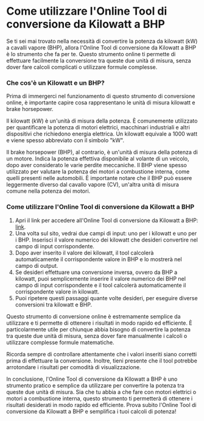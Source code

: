 Come utilizzare l'Online Tool di conversione da Kilowatt a BHP
==============================================================

Se ti sei mai trovato nella necessità di convertire la potenza da kilowatt (kW) a cavalli vapore (BHP), allora l'Online Tool di conversione da Kilowatt a BHP è lo strumento che fa per te. Questo strumento online ti permette di effettuare facilmente la conversione tra queste due unità di misura, senza dover fare calcoli complicati o utilizzare formule complesse.

### Che cos'è un Kilowatt e un BHP?

Prima di immergerci nel funzionamento di questo strumento di conversione online, è importante capire cosa rappresentano le unità di misura kilowatt e brake horsepower.

Il kilowatt (kW) è un'unità di misura della potenza. È comunemente utilizzato per quantificare la potenza di motori elettrici, macchinari industriali e altri dispositivi che richiedono energia elettrica. Un kilowatt equivale a 1000 watt e viene spesso abbreviato con il simbolo "kW".

Il brake horsepower (BHP), al contrario, è un'unità di misura della potenza di un motore. Indica la potenza effettiva disponibile al volante di un veicolo, dopo aver considerato le varie perdite meccaniche. Il BHP viene spesso utilizzato per valutare la potenza dei motori a combustione interna, come quelli presenti nelle automobili. È importante notare che il BHP può essere leggermente diverso dal cavallo vapore (CV), un'altra unità di misura comune nella potenza dei motori.

### Come utilizzare l'Online Tool di conversione da Kilowatt a BHP

1. Apri il link per accedere all'Online Tool di conversione da Kilowatt a BHP: [link](https://www.onlinecalculatorsfree.com/it/convert/kilowatts-to-bhp.html).
2. Una volta sul sito, vedrai due campi di input: uno per i kilowatt e uno per i BHP. Inserisci il valore numerico dei kilowatt che desideri convertire nel campo di input corrispondente.
3. Dopo aver inserito il valore dei kilowatt, il tool calcolerà automaticamente il corrispondente valore in BHP e lo mostrerà nel campo di output.
4. Se desideri effettuare una conversione inversa, ovvero da BHP a kilowatt, puoi semplicemente inserire il valore numerico dei BHP nel campo di input corrispondente e il tool calcolerà automaticamente il corrispondente valore in kilowatt.
5. Puoi ripetere questi passaggi quante volte desideri, per eseguire diverse conversioni tra kilowatt e BHP.

Questo strumento di conversione online è estremamente semplice da utilizzare e ti permette di ottenere i risultati in modo rapido ed efficiente. È particolarmente utile per chiunque abbia bisogno di convertire la potenza tra queste due unità di misura, senza dover fare manualmente i calcoli o utilizzare complesse formule matematiche.

Ricorda sempre di controllare attentamente che i valori inseriti siano corretti prima di effettuare la conversione. Inoltre, tieni presente che il tool potrebbe arrotondare i risultati per comodità di visualizzazione.

In conclusione, l'Online Tool di conversione da Kilowatt a BHP è uno strumento pratico e semplice da utilizzare per convertire la potenza tra queste due unità di misura. Sia che tu abbia a che fare con motori elettrici o motori a combustione interna, questo strumento ti permetterà di ottenere i risultati desiderati in modo rapido ed efficiente. Prova subito l'Online Tool di conversione da Kilowatt a BHP e semplifica i tuoi calcoli di potenza!